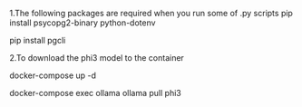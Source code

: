 1.The following packages are required when you run some of .py scripts
pip install psycopg2-binary python-dotenv 

pip install pgcli

2.To download the phi3 model to the container

docker-compose up -d

docker-compose exec ollama ollama pull phi3

